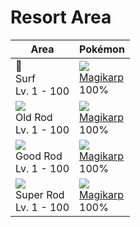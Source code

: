 # Resort Area

Area                                       | Pokémon
---                                        | ---
🌊<br>Surf<br>Lv. 1 - 100                   | ![][129]<br>[Magikarp]<br>100%
![][old-rod]<br>Old Rod<br>Lv. 1 - 100     | ![][129]<br>[Magikarp]<br>100%
![][good-rod]<br>Good Rod<br>Lv. 1 - 100   | ![][129]<br>[Magikarp]<br>100%
![][super-rod]<br>Super Rod<br>Lv. 1 - 100 | ![][129]<br>[Magikarp]<br>100%

[Magikarp]: ../../pokemon_changes/129/
[good-rod]: ../img/items/good-rod.png
[old-rod]: ../img/items/old-rod.png
[super-rod]: ../img/items/super-rod.png
[129]: ../img/pokemon/129.png

